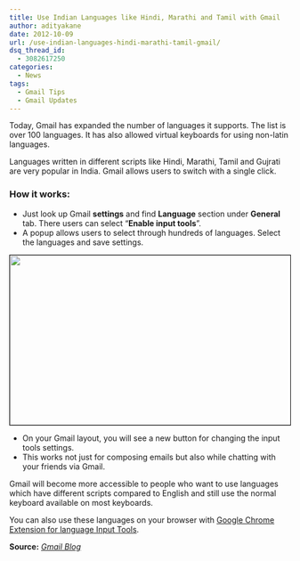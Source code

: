 ```yaml
---
title: Use Indian Languages like Hindi, Marathi and Tamil with Gmail
author: adityakane
date: 2012-10-09
url: /use-indian-languages-hindi-marathi-tamil-gmail/
dsq_thread_id:
  - 3082617250
categories:
  - News
tags:
  - Gmail Tips
  - Gmail Updates
---
```

Today, Gmail has expanded the number of languages it supports. The list is over 100 languages. It has also allowed virtual keyboards for using non-latin languages.

Languages written in different scripts like Hindi, Marathi, Tamil and Gujrati are very popular in India. Gmail allows users to switch with a single click.

### How it works:

  * Just look up Gmail **settings** and find **Language** section under **General** tab. There users can select “**Enable input tools**”.
  * A popup allows users to select through hundreds of languages. Select the languages and save settings.

[<img class=" wp-image-66949 alignnone" style="border: 1px solid black;" title="Gmail_language_settings" src="http://cdn.devilsworkshop.org/files/2012/10/Gmail_language_settings.png" alt="" width="550" height="305" />][1]

  * On your Gmail layout, you will see a new button for changing the input tools settings.
  * This works not just for composing emails but also while chatting with your friends via Gmail.

<div>
  Gmail will become more accessible to people who want to use languages which have different scripts compared to English and still use the normal keyboard available on most keyboards.
</div>

You can also use these languages on your browser with <a href="https://chrome.google.com/webstore/detail/google-input-tools-by-goo/mclkkofklkfljcocdinagocijmpgbhab" onclick="_gaq.push(['_trackEvent', 'outbound-article', 'https://chrome.google.com/webstore/detail/google-input-tools-by-goo/mclkkofklkfljcocdinagocijmpgbhab', 'Google Chrome Extension for language Input Tools']);" >Google Chrome Extension for language Input Tools</a>.

**Source:** <a href="http://gmailblog.blogspot.in/2012/10/communicate-more-easily-across.html" onclick="_gaq.push(['_trackEvent', 'outbound-article', 'http://gmailblog.blogspot.in/2012/10/communicate-more-easily-across.html', 'Gmail Blog']);" ><em>Gmail Blog</em></a>

 [1]: http://cdn.devilsworkshop.org/files/2012/10/Gmail_language_settings.png
